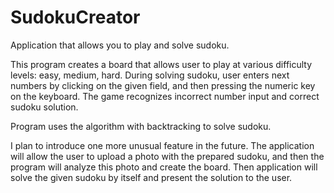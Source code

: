 # SudokuCreator

Application that allows you to play and solve sudoku.

This program creates a board that allows user to play at various difficulty levels: easy, medium, hard.
During solving sudoku, user enters next numbers by clicking on the given field, and then pressing the numeric key on the keyboard.
The game recognizes incorrect number input and correct sudoku solution.

Program uses the algorithm with backtracking to solve sudoku.

I plan to introduce one more unusual feature in the future. The application will allow the user to upload a photo with the prepared sudoku, and then the program will analyze this photo and create the board. Then application will solve the given sudoku by itself and present the solution to the user.

